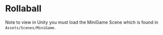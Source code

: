# Rollaball
Note to view in Unity you must load the MiniGame Scene which is found in `Assets/Scenes/MiniGame`.
